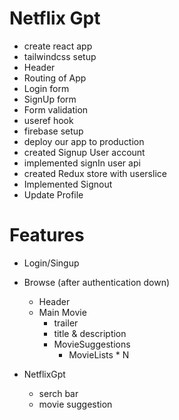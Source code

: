 # Netflix Gpt

- create react app
- tailwindcss setup
- Header
- Routing of App
- Login form
- SignUp form
- Form validation
- useref hook
- firebase setup
- deploy our app to production
- created Signup User account
- implemented signIn user api
- created Redux store with userslice
- Implemented Signout
- Update Profile

# Features

- Login/Singup
- Browse (after authentication down)

  - Header
  - Main Movie
    - trailer
    - title & description
    - MovieSuggestions
      - MovieLists \* N

- NetflixGpt
  - serch bar
  - movie suggestion
